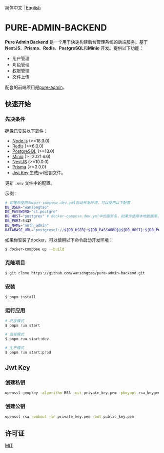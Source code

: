 简体中文 | [English](./README.md)
# PURE-ADMIN-BACKEND

**Pure Admin Backend** 是一个用于快速构建后台管理系统的后端服务。基于 **NestJS**、**Prisma**、**Redis**、**PostgreSQL**和**Minio** 开发。提供以下功能：

- 用户管理
- 角色管理
- 权限管理
- 文件上传

配套的前端项目是[pure-admin](https://github.com/wansongtao/pure-admin)。

## 快速开始

### 先决条件

确保已安装以下软件：

- [Node.js](https://nodejs.org/en/) (>=18.0.0)
- [Redis](https://redis.io/) (>=6.0.0)
- [PostgreSQL](https://www.postgresql.org/) (>=13.0)
- [Minio](https://min.io/) (>=2021.6.0)
- [NestJS](https://nestjs.com/) (>=10.0.0)
- [Prisma](https://www.prisma.io/) (>=3.0.0)
- [Jwt Key](#jwt-key) 生成jwt密钥文件。

更新 `.env` 文件中的配置。

示例：
```bash
# 如果你使用docker-compose.dev.yml启动开发环境，可以使用以下配置
DB_USER="wansongtao"
DB_PASSWORD="st.postgre"
DB_HOST="postgres" # docker-compose.dev.yml中的服务名，如果你使用本地数据库，可以使用localhost
DB_PORT=5432
DB_NAME="auth_admin"
DATABASE_URL="postgresql://${DB_USER}:${DB_PASSWORD}@${DB_HOST}:${DB_PORT}/${DB_NAME}?schema=public"
```

如果你安装了docker，可以使用以下命令启动开发环境：

```bash
$ docker-compose up --build
```

### 克隆项目

```bash
$ git clone https://github.com/wansongtao/pure-admin-backend.git
```

### 安装

```bash
$ pnpm install
```

### 运行应用

```bash
# 开发模式
$ pnpm run start

# 监视模式
$ pnpm run start:dev

# 生产模式
$ pnpm run start:prod
```

## Jwt Key

### 创建私钥

```bash
openssl genpkey -algorithm RSA -out private_key.pem -pkeyopt rsa_keygen_bits:2048
```

### 创建公钥

```bash
openssl rsa -pubout -in private_key.pem -out public_key.pem
```

## 许可证

[MIT](./LICENSE)
